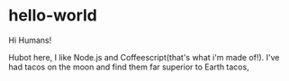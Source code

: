 # hello-world

Hi Humans!

Hubot here, I like Node.js and Coffeescript(that's what i'm made of!).
I've had tacos on the moon and find them far superior to Earth tacos,
